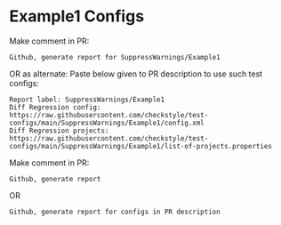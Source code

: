 # Example1 Configs
Make comment in PR:
```
Github, generate report for SuppressWarnings/Example1
```
OR as alternate:
Paste below given to PR description to use such test configs:
```
Report label: SuppressWarnings/Example1
Diff Regression config: https://raw.githubusercontent.com/checkstyle/test-configs/main/SuppressWarnings/Example1/config.xml
Diff Regression projects: https://raw.githubusercontent.com/checkstyle/test-configs/main/SuppressWarnings/Example1/list-of-projects.properties
```
Make comment in PR:
```
Github, generate report
```
OR
```
Github, generate report for configs in PR description
```

